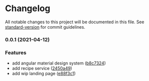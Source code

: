 # Changelog

All notable changes to this project will be documented in this file. See [standard-version](https://github.com/conventional-changelog/standard-version) for commit guidelines.

### 0.0.1 (2021-04-12)


### Features

* add angular material design system ([b8c7324](https://github.com/chas-academy/u07-recipe-app-SkySails/commit/b8c732419fa51f1cc8c291ade6fb465d0516a3a1))
* add recipe service ([2450a49](https://github.com/chas-academy/u07-recipe-app-SkySails/commit/2450a490ceb75cbf386f6c6584eea095280009bf))
* add wip landing page ([e88f3c1](https://github.com/chas-academy/u07-recipe-app-SkySails/commit/e88f3c1b9106c74d35bdd3424ca7525d21b5d2c2))
